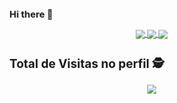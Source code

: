 ### Hi there 👋

<!DOCTYPE html>
<html lang="pt-br">

<body>
    <p align="center">
        <a href="https://github.com/anuraghazra/github-readme-stats">
            <img align="center" src="https://github-readme-stats.vercel.app/api?username=LuizMoreira-py&show_icons=true&theme=radical" />
        </a>
        <a href="https://github.com/anuraghazra/github-readme-stats">
            <img align="center" src="https://github-readme-stats.vercel.app/api/top-langs/?username=LuizMoreira-py&layout=compact&show_icons=true&theme=radical" />
        </a>
        <a href="https://github.com/anuraghazra/github-readme-stats">
            <img align="center" src="https://github-readme-stats.vercel.app/api/wakatime?username=luizmoreirapy&show_icons=true&theme=radical" />
        </a>
    </p>
</body>

</html>


 ## Total de Visitas no perfil :detective: <br>
 <p align="center"> 
   <img alingn="center" src="https://profile-counter.glitch.me/LuizMoreira-py/count.svg" />
 </p>

</p>

<!--
**LuizMoreira-py/LuizMoreira-py** is a ✨ _special_ ✨ repository because its `README.md` (this file) appears on your GitHub profile.


Here are some ideas to get you started:

- 🔭 I’m currently working on ...
- 🌱 I’m currently learning ...
- 👯 I’m looking to collaborate on ...
- 🤔 I’m looking for help with ...
- 💬 Ask me about ...
- 📫 How to reach me: ...
- 😄 Pronouns: ...
- ⚡ Fun fact: ...
-->
